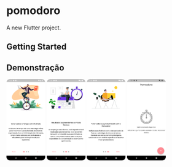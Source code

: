 # pomodoro

A new Flutter project.

## Getting Started

## Demonstração
<p>
<img src="screenshots/Screenshot_Splash_Page1.png" width="20%">
<img src="screenshots/Screenshot_Splash_Page2.png" width="20%">
<img src="screenshots/Screenshot_Splash_Page3.png" width="20%">
<img src="screenshots/Screenshot_Home_Page.png" width="20%">
</p>